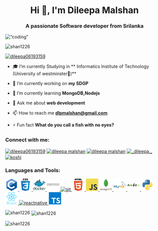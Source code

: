 <h1 align="center">Hi 👋, I'm Dileepa Malshan</h1>
<h3 align="center">A passionate Software developer from Srilanka</h3>
<img align=“right” alt=“coding” width = “400” src=“https://media.tenor.com/wA8Gx_UqnY4AAAAC/coding.gif”>

<p align="left"> <img src="https://komarev.com/ghpvc/?username=shan1226&label=Profile%20views&color=0e75b6&style=flat" alt="shan1226" /> </p>

<p align="left"> <a href="https://twitter.com/dileepa06193159" target="blank"><img src="https://img.shields.io/twitter/follow/dileepa06193159?logo=twitter&style=for-the-badge" alt="dileepa06193159" /></a> </p>

- 🎓 I’m currently Studying in ** Informatics Institute of Technology (University of westminster🏴󠁧󠁢󠁥󠁮󠁧󠁿)**
  
- 🔭 I’m currently working on **my SDGP**

- 🌱 I’m currently learning **MongoDB,Nodejs**

- 💬 Ask me about **web development**

- 📫 How to reach me **dlpmalshan@gmail.com**

- ⚡ Fun fact **What do you call a fish with no eyes?**

<h3 align="left">Connect with me:</h3>
<p align="left">
<a href="https://twitter.com/dileepa06193159" target="blank"><img align="center" src="https://raw.githubusercontent.com/rahuldkjain/github-profile-readme-generator/master/src/images/icons/Social/twitter.svg" alt="dileepa06193159" height="30" width="40" /></a>
<a href="https://linkedin.com/in/dileepa malshan" target="blank"><img align="center" src="https://raw.githubusercontent.com/rahuldkjain/github-profile-readme-generator/master/src/images/icons/Social/linked-in-alt.svg" alt="dileepa malshan" height="30" width="40" /></a>
<a href="https://fb.com/dileepa malshan" target="blank"><img align="center" src="https://raw.githubusercontent.com/rahuldkjain/github-profile-readme-generator/master/src/images/icons/Social/facebook.svg" alt="dileepa malshan" height="30" width="40" /></a>
<a href="https://instagram.com/_dileepa._" target="blank"><img align="center" src="https://raw.githubusercontent.com/rahuldkjain/github-profile-readme-generator/master/src/images/icons/Social/instagram.svg" alt="_dileepa._" height="30" width="40" /></a>
<a href="https://www.youtube.com/c/koshi" target="blank"><img align="center" src="https://raw.githubusercontent.com/rahuldkjain/github-profile-readme-generator/master/src/images/icons/Social/youtube.svg" alt="koshi" height="30" width="40" /></a>
</p>

<h3 align="left">Languages and Tools:</h3>
<p align="left"> <a href="https://www.cprogramming.com/" target="_blank" rel="noreferrer"> <img src="https://raw.githubusercontent.com/devicons/devicon/master/icons/c/c-original.svg" alt="c" width="40" height="40"/> </a> <a href="https://www.w3schools.com/css/" target="_blank" rel="noreferrer"> <img src="https://raw.githubusercontent.com/devicons/devicon/master/icons/css3/css3-original-wordmark.svg" alt="css3" width="40" height="40"/> </a> <a href="https://www.docker.com/" target="_blank" rel="noreferrer"> <img src="https://raw.githubusercontent.com/devicons/devicon/master/icons/docker/docker-original-wordmark.svg" alt="docker" width="40" height="40"/> </a> <a href="https://expressjs.com" target="_blank" rel="noreferrer"> <img src="https://raw.githubusercontent.com/devicons/devicon/master/icons/express/express-original-wordmark.svg" alt="express" width="40" height="40"/> </a> <a href="https://git-scm.com/" target="_blank" rel="noreferrer"> <img src="https://www.vectorlogo.zone/logos/git-scm/git-scm-icon.svg" alt="git" width="40" height="40"/> </a> <a href="https://www.w3.org/html/" target="_blank" rel="noreferrer"> <img src="https://raw.githubusercontent.com/devicons/devicon/master/icons/html5/html5-original-wordmark.svg" alt="html5" width="40" height="40"/> </a> <a href="https://developer.mozilla.org/en-US/docs/Web/JavaScript" target="_blank" rel="noreferrer"> <img src="https://raw.githubusercontent.com/devicons/devicon/master/icons/javascript/javascript-original.svg" alt="javascript" width="40" height="40"/> </a> <a href="https://www.mongodb.com/" target="_blank" rel="noreferrer"> <img src="https://raw.githubusercontent.com/devicons/devicon/master/icons/mongodb/mongodb-original-wordmark.svg" alt="mongodb" width="40" height="40"/> </a> <a href="https://www.mysql.com/" target="_blank" rel="noreferrer"> <img src="https://raw.githubusercontent.com/devicons/devicon/master/icons/mysql/mysql-original-wordmark.svg" alt="mysql" width="40" height="40"/> </a> <a href="https://nodejs.org" target="_blank" rel="noreferrer"> <img src="https://raw.githubusercontent.com/devicons/devicon/master/icons/nodejs/nodejs-original-wordmark.svg" alt="nodejs" width="40" height="40"/> </a> <a href="https://www.python.org" target="_blank" rel="noreferrer"> <img src="https://raw.githubusercontent.com/devicons/devicon/master/icons/python/python-original.svg" alt="python" width="40" height="40"/> </a> <a href="https://reactjs.org/" target="_blank" rel="noreferrer"> <img src="https://raw.githubusercontent.com/devicons/devicon/master/icons/react/react-original-wordmark.svg" alt="react" width="40" height="40"/> </a> <a href="https://reactnative.dev/" target="_blank" rel="noreferrer"> <img src="https://reactnative.dev/img/header_logo.svg" alt="reactnative" width="40" height="40"/> </a> <a href="https://www.typescriptlang.org/" target="_blank" rel="noreferrer"> <img src="https://raw.githubusercontent.com/devicons/devicon/master/icons/typescript/typescript-original.svg" alt="typescript" width="40" height="40"/> </a> </p>

<p><img align="left" src="https://github-readme-stats.vercel.app/api/top-langs?username=shan1226&show_icons=true&locale=en&layout=compact" alt="shan1226" /></p>

<p>&nbsp;<img align="center" src="https://github-readme-stats.vercel.app/api?username=shan1226&show_icons=true&locale=en" alt="shan1226" /></p>

<p><img align="center" src="https://github-readme-streak-stats.herokuapp.com/?user=shan1226&" alt="shan1226" /></p>
